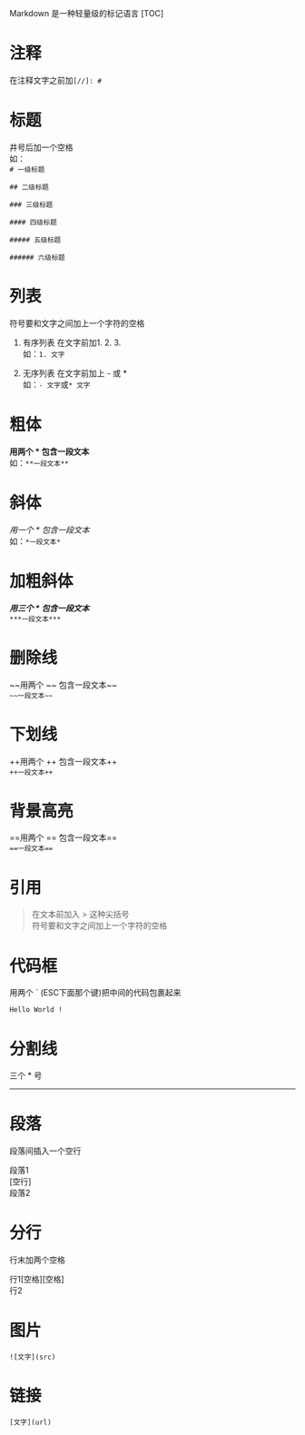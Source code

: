 Markdown 是一种轻量级的标记语言
[TOC] 

# 注释
在注释文字之前加`[//]: # `  

[//]: # (哈哈我是最强注释，不会在浏览器中显示。)  

[^_^]: # (哈哈我是最萌注释，不会在浏览器中显示。)  

[//]: <> (哈哈我是注释，不会在浏览器中显示。)  

[comment]: <> (哈哈我是注释，不会在浏览器中显示。)  
 
# 标题
井号后加一个空格   
如：  
`# 一级标题`

`## 二级标题`

`### 三级标题`

`#### 四级标题`

`##### 五级标题`

`###### 六级标题`


# 列表
符号要和文字之间加上一个字符的空格  

1. 有序列表
在文字前加1. 2. 3.   
如：`1. 文字`

2. 无序列表
在文字前加上 - 或 *   
如：`- 文字`或`* 文字`

# 粗体
**用两个 \* 包含一段文本**   
如：`**一段文本**`

# 斜体
*用一个 \* 包含一段文本*   
如：`*一段文本*`

# 加粗斜体
***用三个 \* 包含一段文本***  
`***一段文本***`

# 删除线
~~用两个 \~~ 包含一段文本~~  
`~~一段文本~~`

# 下划线
++用两个 \++ 包含一段文本++  
`++一段文本++`

# 背景高亮
==用两个 \== 包含一段文本==  
`==一段文本==`

# 引用
> 在文本前加入 > 这种尖括号    
> 符号要和文字之间加上一个字符的空格   

# 代码框
用两个 ` (ESC下面那个键)把中间的代码包裹起来

`Hello World !`

# 分割线
三个 * 号
***

# 段落
段落间插入一个空行

段落1  
[空行]  
段落2  

# 分行
行末加两个空格

行1[空格][空格]  
行2

# 图片
`![文字](src)`  

# 链接
`[文字](url)`  

